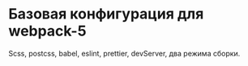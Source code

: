 # Базовая конфигурация для webpack-5

Scss, postcss, babel, eslint, prettier, devServer, два режима сборки.
